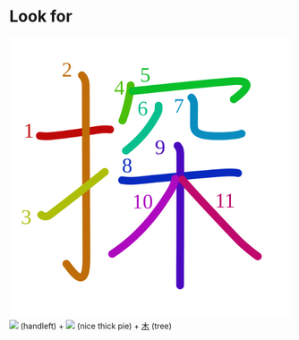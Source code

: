 # Look for
![63a2](Kanji/kanji-colorize/63a2.svg)
![](http://www.kanjidamage.com/assets/radsmall/hand-aafaca9c6c732e8c5cbc36a76c32a05e6a94bf3bd18976c360e42bf73dc0c1cd.jpg) (handleft) + ![](http://www.kanjidamage.com/assets/radsmall/fatpie-e387ffe23988c6050fc5c2438da39d3c8c5262ba8435edf97333665c088184b3.jpg) (nice thick pie) + [木](Kanji/kanji-dict/木.md) (tree) 